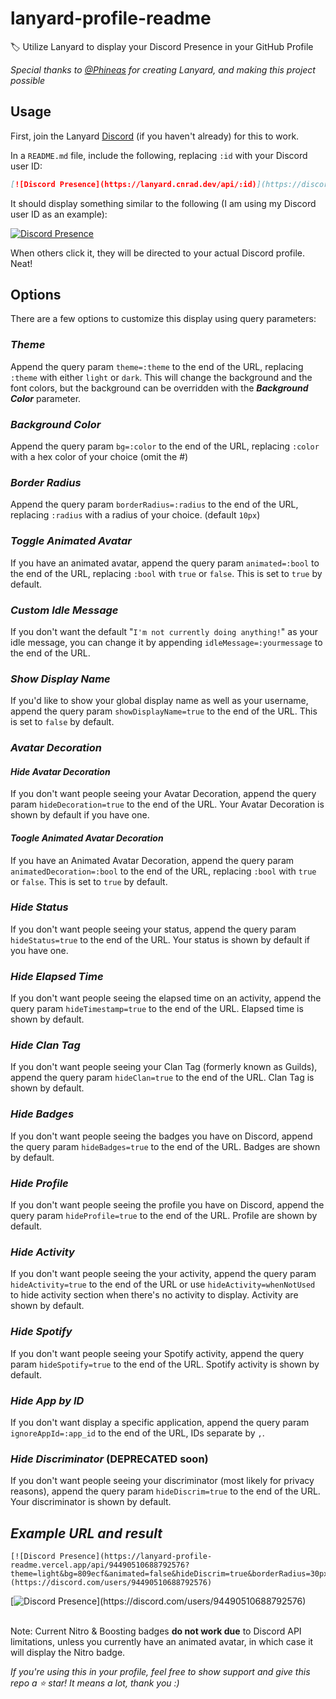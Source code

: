 <!-- markdownlint-disable -->
# lanyard-profile-readme

🏷️ Utilize Lanyard to display your Discord Presence in your GitHub Profile

_Special thanks to [@Phineas](https://github.com/Phineas/) for creating Lanyard, and making this project possible_

## Usage

First, join the Lanyard [Discord](https://discord.com/invite/WScAm7vNGF) (if you haven't already) for this to work.

In a `README.md` file, include the following, replacing `:id` with your Discord user ID:

```md
[![Discord Presence](https://lanyard.cnrad.dev/api/:id)](https://discord.com/users/:id)
```

It should display something similar to the following (I am using my Discord user ID as an example):

[![Discord Presence](https://lanyard.cnrad.dev/api/705665813994012695)](https://discord.com/users/705665813994012695)

When others click it, they will be directed to your actual Discord profile. Neat!

## Options

There are a few options to customize this display using query parameters:

### ___Theme___

Append the query param `theme=:theme` to the end of the URL, replacing `:theme` with either `light` or `dark`. This will change the background and the font colors, but the background can be overridden with the ___Background Color___ parameter.

### ___Background Color___

Append the query param `bg=:color` to the end of the URL, replacing `:color` with a hex color of your choice (omit the #)

### ___Border Radius___

Append the query param `borderRadius=:radius` to the end of the URL, replacing `:radius` with a radius of your choice. (default `10px`)

### ___Toggle Animated Avatar___

If you have an animated avatar, append the query param `animated=:bool` to the end of the URL, replacing `:bool` with `true` or `false`. This is set to `true` by default.

### ___Custom Idle Message___

If you don't want the default "`I'm not currently doing anything!`" as your idle message, you can change it by appending `idleMessage=:yourmessage` to the end of the URL. 

### ___Show Display Name___

If you'd like to show your global display name as well as your username, append the query param `showDisplayName=true` to the end of the URL. This is set to `false` by default. 

### ___Avatar Decoration___

#### ___Hide Avatar Decoration___
If you don't want people seeing your Avatar Decoration, append the query param `hideDecoration=true` to the end of the URL. Your Avatar Decoration is shown by default if you have one.

#### ___Toogle Animated Avatar Decoration___
If you have an Animated Avatar Decoration, append the query param `animatedDecoration=:bool` to the end of the URL, replacing `:bool` with `true` or `false`. This is set to `true` by default.

### ___Hide Status___

If you don't want people seeing your status, append the query param `hideStatus=true` to the end of the URL. Your status is shown by default if you have one. 

### ___Hide Elapsed Time___

If you don't want people seeing the elapsed time on an activity, append the query param `hideTimestamp=true` to the end of the URL. Elapsed time is shown by default.

### ___Hide Clan Tag___

If you don't want people seeing your Clan Tag (formerly known as Guilds), append the query param `hideClan=true` to the end of the URL. Clan Tag is shown by default.

### ___Hide Badges___

If you don't want people seeing the badges you have on Discord, append the query param `hideBadges=true` to the end of the URL. Badges are shown by default.

### ___Hide Profile___

If you don't want people seeing the profile you have on Discord, append the query param `hideProfile=true` to the end of the URL. Profile are shown by default.

### ___Hide Activity___

If you don't want people seeing the your activity, append the query param `hideActivity=true` to the end of the URL or use `hideActivity=whenNotUsed` to hide activity section when there's no activity to display. Activity are shown by default.

### ___Hide Spotify___ 

If you don't want people seeing your Spotify activity, append the query param `hideSpotify=true` to the end of the URL. Spotify activity is shown by default.

### ___Hide App by ID___

If you don't want display a specific application, append the query param `ignoreAppId=:app_id` to the end of the URL, IDs separate by `,`.

### ___Hide Discriminator___ (DEPRECATED soon)

If you don't want people seeing your discriminator (most likely for privacy reasons), append the query param `hideDiscrim=true` to the end of the URL. Your discriminator is shown by default. 

## ___Example URL and result___

```
[![Discord Presence](https://lanyard-profile-readme.vercel.app/api/94490510688792576?theme=light&bg=809ecf&animated=false&hideDiscrim=true&borderRadius=30px&idleMessage=Probably%20doing%20something%20else...)](https://discord.com/users/94490510688792576)
```

[![Discord Presence](https://lanyard-profile-readme.vercel.app/api/94490510688792576?theme=light&bg=809ecf&animated=false&hideDiscrim=true&borderRadius=30px&idleMessage=Probably%20doing%20something%20else...)](https://discord.com/users/94490510688792576)

\
Note: Current Nitro & Boosting badges **do not work due** to Discord API limitations, unless you currently have an animated avatar, in which case it will display the Nitro badge.

_If you're using this in your profile, feel free to show support and give this repo a ⭐ star! It means a lot, thank you :)_
